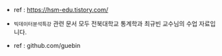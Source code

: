 - ref : https://hsm-edu.tistory.com/

- `빅데이터분석특강` 관련 문서 모두 전북대학교 통계학과 최규빈 교수님의 수업 자료입니다.
- ref : github.com/guebin
